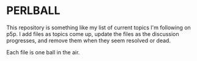 
# PERLBALL

This repository is something like my list of current topics I'm following on
p5p.  I add files as topics come up, update the files as the discussion
progresses, and remove them when they seem resolved or dead.

Each file is one ball in the air.

